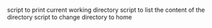 script to print current working directory
script to list the content of the directory
script to change directory to home
